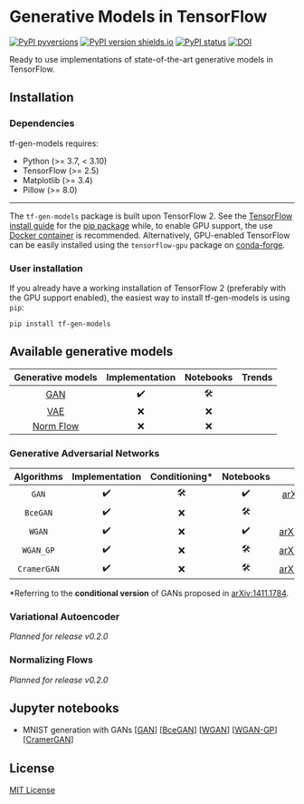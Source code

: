 # Generative Models in TensorFlow

[![PyPI pyversions](https://img.shields.io/pypi/pyversions/tf-gen-models.svg)](https://pypi.python.org/pypi/tf-gen-models/)
[![PyPI version shields.io](https://img.shields.io/pypi/v/tf-gen-models.svg)](https://pypi.python.org/pypi/tf-gen-models/)
[![PyPI status](https://img.shields.io/pypi/status/tf-gen-models.svg)](https://pypi.python.org/pypi/tf-gen-models/)
[![DOI](https://zenodo.org/badge/451160183.svg)](https://zenodo.org/badge/latestdoi/451160183)

Ready to use implementations of state-of-the-art generative models in TensorFlow.

## Installation

### Dependencies

tf-gen-models requires:

* Python (>= 3.7, < 3.10)
* TensorFlow (>= 2.5)
* Matplotlib (>= 3.4)
* Pillow (>= 8.0)

- - -

The `tf-gen-models` package is built upon TensorFlow 2. See the [TensorFlow install guide](https://www.tensorflow.org/install) for the [pip package](https://www.tensorflow.org/install/pip) while, to enable GPU support, the use [Docker container](https://www.tensorflow.org/install/docker) is recommended. Alternatively, GPU-enabled TensorFlow can be easily installed using the `tensorflow-gpu` package on [conda-forge](https://conda-forge.org/blog/posts/2021-11-03-tensorflow-gpu/).

### User installation

If you already have a working installation of TensorFlow 2 (preferably with the GPU support enabled), the easiest way to install tf-gen-models is using `pip`:

```shell
pip install tf-gen-models
```

## Available generative models

|                 Generative models                 |   Implementation   |      Notebooks      |  Trends  |
|                :-----------------:                |  :--------------:  |     :---------:     | :------: |
| <a href="#Generative Aversarial Networks">GAN</a> | :heavy_check_mark: | :hammer_and_wrench: |          |
| <a href="#Variational Autoencoder">VAE</a>        |        :x:         |         :x:         |          |
| <a href="#Normalizing Flows">Norm Flow</a>        |        :x:         |         :x:         |          |

### Generative Adversarial Networks

|  Algorithms  |   Implementation   |     Conditioning*     |      Notebooks      |                              Paper                              |
| :----------: |  :--------------:  |    :------------:     |     :---------:     |                             :-----:                             |
|     `GAN`    | :heavy_check_mark: |  :hammer_and_wrench:  | :heavy_check_mark:  |  <a href="https://arxiv.org/abs/1406.2661">arXiv:1406.2661</a>  |
|   `BceGAN`   | :heavy_check_mark: |          :x:          | :hammer_and_wrench: |                                                                 |
|    `WGAN`    | :heavy_check_mark: |          :x:          | :heavy_check_mark:  | <a href="https://arxiv.org/abs/1701.07875">arXiv:1701.07875</a> |
|   `WGAN_GP`  | :heavy_check_mark: |          :x:          | :hammer_and_wrench: | <a href="https://arxiv.org/abs/1704.00028">arXiv:1704.00028</a> |
| `CramerGAN`  | :heavy_check_mark: |          :x:          | :hammer_and_wrench: | <a href="https://arxiv.org/abs/1705.10743">arXiv:1705.10743</a> |

*Referring to the **conditional version** of GANs proposed in [arXiv:1411.1784](https://arxiv.org/abs/1411.1784).

### Variational Autoencoder

_Planned for release v0.2.0_

### Normalizing Flows

_Planned for release v0.2.0_

## Jupyter notebooks

* MNIST generation with GANs [[GAN](https://github.com/mbarbetti/tf-gen-models/blob/main/notebooks/gan/0_MNIST_gen_DC-GAN.ipynb)] [[BceGAN](https://github.com/mbarbetti/tf-gen-models/blob/main/notebooks/gan/0_MNIST_gen_DC-BceGAN.ipynb)] [[WGAN](https://github.com/mbarbetti/tf-gen-models/blob/main/notebooks/gan/0_MNIST_gen_DC-WGAN.ipynb)] [[WGAN-GP](https://github.com/mbarbetti/tf-gen-models/blob/main/notebooks/gan/0_MNIST_gen_DC-WGAN-GP.ipynb)] [[CramerGAN](https://github.com/mbarbetti/tf-gen-models/blob/main/notebooks/gan/0_MNIST_gen_DC-CramerGAN.ipynb)]

## License

[MIT License](LICENSE)
